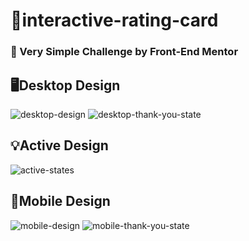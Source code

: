 # 🥈interactive-rating-card
### 📌 Very Simple Challenge by Front-End Mentor
## 🖥️Desktop Design
![desktop-design](https://github.com/user-attachments/assets/d4a85e36-8b38-4bca-9a72-c401c2440606)
![desktop-thank-you-state](https://github.com/user-attachments/assets/af578757-7489-4c44-80cf-cde43e423063)

## 💡Active Design
![active-states](https://github.com/user-attachments/assets/6626d77e-9366-41af-ab7a-73f81c131d7f)

## 📱Mobile Design
![mobile-design](https://github.com/user-attachments/assets/e6bd2f56-ac55-4d68-aea2-314999995337) ![mobile-thank-you-state](https://github.com/user-attachments/assets/11cc0348-3e36-4294-9574-60a3e7f8d580)

